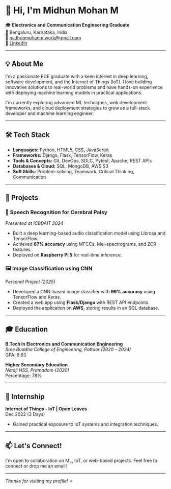 # 👋 Hi, I'm Midhun Mohan M

🎓 **Electronics and Communication Engineering Graduate**  
📍 Bengaluru, Karnataka, India  
📧 midhunmohanm.work@gmail.com  
🔗 [LinkedIn](https://www.linkedin.com/in/midhunmohanm)

---

## 💡 About Me

I'm a passionate ECE graduate with a keen interest in deep learning, software development, and the Internet of Things (IoT). I love building innovative solutions to real-world problems and have hands-on experience with deploying machine learning models in practical applications.

I'm currently exploring advanced ML techniques, web development frameworks, and cloud deployment strategies to grow as a full-stack developer and machine learning engineer.

---

## 🛠️ Tech Stack

- **Languages:** Python, HTML5, CSS, JavaScript
- **Frameworks:** Django, Flask, TensorFlow, Keras
- **Tools & Concepts:** Git, DevOps, SDLC, Pytest, Apache, REST APIs
- **Databases & Cloud:** SQL, MongoDB, AWS S3
- **Soft Skills:** Problem-solving, Teamwork, Critical Thinking, Communication

---

## 🚀 Projects

### 🎤 Speech Recognition for Cerebral Palsy  
*Presented at ICBDAIT 2024*  
- Built a deep learning-based audio classification model using Librosa and TensorFlow.
- Achieved **87% accuracy** using MFCCs, Mel-spectrograms, and ZCR features.
- Deployed on **Raspberry Pi 5** for real-time inference.

### 🖼️ Image Classification using CNN  
*Personal Project (2025)*  
- Developed a CNN-based image classifier with **99% accuracy** using TensorFlow and Keras.
- Created a web app using **Flask/Django** with REST API endpoints.
- Deployed the application on **AWS**, storing results in an SQL database.

---

## 🎓 Education

**B.Tech in Electronics and Communication Engineering**  
*Sree Buddha College of Engineering, Pattoor (2020 – 2024)*  
GPA: 6.63

**Higher Secondary Education**  
*Netaji HSS, Pramadom (2020)*  
Percentage: 78%

---

## 📡 Internship

**Internet of Things - IoT | Open Leaves**  
Dec 2022 (3 Days)  
- Gained practical exposure to IoT systems and integration techniques.

---

## 📫 Let's Connect!

I'm open to collaboration on ML, IoT, or web-based projects. Feel free to connect or drop me an email!

---

_Thanks for visiting my profile! ⭐_
